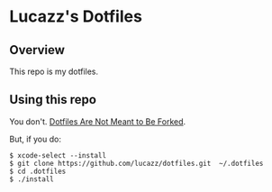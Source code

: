 # Lucazz's Dotfiles

## Overview

This repo is my dotfiles.

## Using this repo

You don't. [Dotfiles Are Not Meant to Be Forked](http://www.anishathalye.com/2014/08/03/managing-your-dotfiles/).

But, if you do:

    $ xcode-select --install
    $ git clone https://github.com/lucazz/dotfiles.git  ~/.dotfiles
    $ cd .dotfiles
    $ ./install
